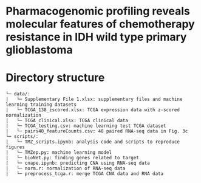 # Pharmacogenomic profiling reveals molecular features of chemotherapy resistance in IDH wild type primary glioblastoma


# Directory structure
```
└─ data/:
|   └─ Supplementary File 1.xlsx: supplementary files and machine learning training datasets
|   └─ TCGA_138_zscored.xlsx: TCGA expression data with z-scored normalization
|   └─ TCGA_clinical.xlsx: TCGA clinical data 
|   └─ TCGA_testing.csv: machine learning test TCGA dataset
|   └─ pairs40_featureCounts.csv: 40 paired RNA-seq data in Fig. 3c
└─ scripts/:
|   └─ TMZ_scripts.ipynb: analysis code and scripts to reproduce figures
|   └─ TMZep.py: machine learning model
|   └─ bioNet.py: finding genes related to target
|   └─ cnape.ipynb: predicting CNA using RNA-seq data
|   └─ norm.r: normalization of RNA-seq data
|   └─ preprocess_tcga.r: merge TCGA CNA data and RNA data
```


